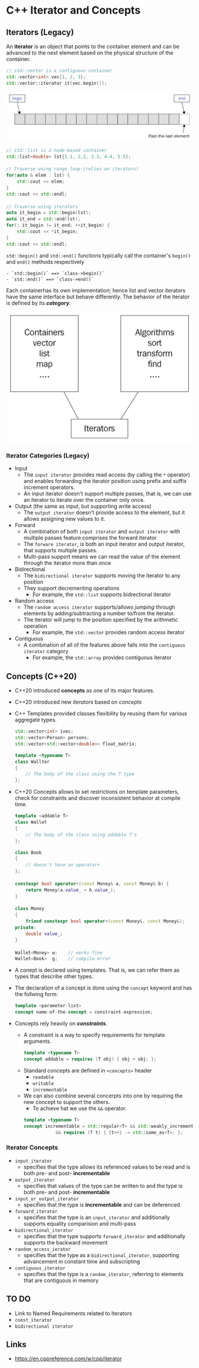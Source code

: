 # C++ Iterator and Concepts

## Iterators (Legacy)

An **iterator** is an object that points to the container element and can be advanced to the next element based on the physical structure of the container.

```cpp
// std::vector is a contiguous container
std::vector<int> vec{1, 2, 3};
std::vector::iterator it(vec.begin());
```

![iterator](images/iterator.png)

```cpp
// std::list is a node-based container
std::list<double> lst{1.1, 2.2, 3.3, 4.4, 5.5};

// Traverse using range loop (relies on iterators)
for(auto & elem : lst) {
    std::cout << elem;
}
std::cout << std::endl;

// Traverse using iterators
auto it_begin = std::begin(lst);
auto it_end = std::end(lst);
for(; it_begin != it_end; ++it_begin) {
    std::cout << *it_begin;
}
std::cout << std::endl;
```

`std::begin()` and `std::end()` functions typically call the container's `begin()` and `end()` methods respectively

    - `std::begin()` ==> `class->begin()`
    - `std::end()` ==> `class->end()`

Each containerhas its own implementation; hence list and vector iterators have the same interface but behave differently.
The behavior of the iterator is defined by its _**category**_.

![STL](../images/stl.png)

### Iterator Categories (Legacy)

- Input
  - The `input iterator` provides read access (by calling the `*` operator) and enables forwarding the iterator position using prefix and suffix increment operators.
  - An input iterator doesn't support multiple passes, that is, we can use an iterator to iterate over the container only once.
- Output (the same as input, but supporting write access)
  - The `output iterator` doesn't provide access to the element, but it allows assigning new values to it.
- Forward
  - A combination of both `input iterator` and `output iterator` with multiple passes feature comprises the forward iterator
  - The `forware iterator`, is both an input iterator and output iterator, that supports multiple passes.
  - Multi-pass support means we can read the value of the element through the iterator more than once
- Bidirectional
  - The `bidirectional iterator` supports moving the iterator to any position
  - They support decrementing operations
    - For example, the `std::list` supports bidrectional iterator
- Random access
  - The `random access iterator` supports/allows _jumping_ through elements by adding/subtracting a number to/from the iterator.
  - The iterator will jump to the position specified by the arithmetic operation
    - For example, the `std::vector` provides random access iterator
- Contiguous
  - A combination of all of the features above falls into the `contiguous iterator` category
    - For example, the `std::array` provides contiguous iterator

##  Concepts (C++20)

- C++20 introduced **concepts** as one of its major features.
- C++20 introduced new _iterators_ based on _concepts_

- C++ Templates provided classes flexibility by reusing them for various aggregate types.
    ```cpp
    std::vector<int> ivec;
    std::vector<Person> persons;
    std::vector<std::vector<double>> float_matrix;
    ```
    ```cpp
    template <typename T>
    class Wallter
    {
        // The body of the class using the T type
    };
    ```

- C++20 Concepts allows to set restrictions on template parameters, check for constraints and discover inconsistent behavior at compile time.
    ```cpp
    template <addable T>
    class Wallet
    {
        // The body of the class using addable T's
    };
    ```

    ```cpp
    class Book
    {
        // doesn't have an operator+
    };

    constexpr bool operator+(const Money& a, const Money& b) {
        return Money(a.value_ + b.value_);
    }

    class Money
    {
        friend constexpr bool operator+(const Money&, const Money&);
    private:
        double value_;
    }

    Wallet<Money> w;    // works fine
    Wallet<Book>  g;    // compile error
    ```
- A conept is declared using templates. That is, we can refer them as types that describe other types.
- The declaration of a concept is done using the `concept` keyword and has the follwing form:
    ```cpp
    template <parameter-list>
    concept name-of-the-concept = constraint-expression;
    ```
- Concepts rely heavily on _**constraints**_.
  - A constraint is a way to specify requirements for template arguments.
    ```cpp
    template <typename T>
    concept addable = requires (T obj) { obj + obj; };
     ```
  - Standard concepts are defined in `<concepts>` header
    - `readable`
    - `writable`
    - `incrementable`
  - We can also combine several concerpts into one by requiring the new concept to support the others.
    - To achieve hat we use the `&&` operator.
    ```cpp
    template <typename T>
    concept incrementable = std::regular<T> && std::weakly_incrementatble<T>
                && requires (T t) { {t++} -> std::same_as<T>; };
    ```

### Iterator Concepts

- `input_iterator`
  - specifies that the type allows its referenced values to be read and is both pre- and post- **incrementable**
- `output_iterator`
  - specifies that values of the type can be written to and the type is both pre- and post- **incrementable**
- `input_or_output_iterator`
  - specifies that the type is **incrementable** and can be deferenced
- `forward_iterator`
  - specifies that the type is an `input_iterator` and additionally supports equality comparision and multi-pass
- `bidirectional_iterator`
  - specifies that the type supports `forward_iterator` and additionally supports the backward movement
- `random_access_ierator`
  - specifies that the type as a `bidirectional_iterator`, supporting advancement in constant time and subscripting
- `contiguous_iterator`
  - specifies that the type is a `random_iterator`, referring to elements that are contiguous in memory

## TO DO

- Link to Named Requirements related to Iterators
- `const_iterator`
- `bidirectional iterator`

## Links

- <https://en.cppreference.com/w/cpp/iterator>
